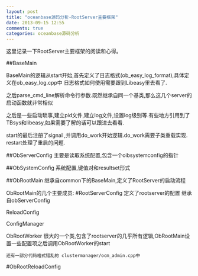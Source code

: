 ```yaml
---
layout: post
title: "oceanbase源码分析-RootServer主要框架"
date: 2013-09-15 12:55
comments: true
categories: oceanbase源码分析
---
```


这里记录一下RootServer主要框架的阅读和心得。

<!-- more -->

##BaseMain

BaseMain的逻辑从start开始,首先定义了日志格式(ob_easy_log_format),具体定义在ob_easy_log.cpp中
日志格式如何使用需要跟到Libeasy里去看了.

之后parse_cmd_line解析命令行参数.既然继承自同一个基类,那么这几个server的启动函数就非常相似

之后是一些启动琐事,建立pid文件,建立log文件,设置log级别等.有些地方引用到了TBsys和libeasy,如果需要了解的话可以跟进去看看.

start的最后注册了signal ,并调用do_work开始逻辑.do_work需要子类重载实现.
restart处理了重启的问题. 

##ObServerConfig
	主要是读取系统配置,包含一个oibsystemconfig的指针

##ObSystemConfig
	系统配置,键值对和resultset形式


##ObRootMain
继承自common下的BaseMain,定义了RootServer的启动流程

ObRootMain的几个主要成员:
#RootServerConfig 
	定义了rootserver的配置
		继承自obServerConfig

ReloadConfig 
	
ConfigManager
	
ObRootWorker
	很大的一个类,包含了rootserver的几乎所有逻辑,ObRootMain设置一些配置项之后调用ObRootWorker的start



	还有一部分代码格式错乱的 clustermanager/ocm_admin.cpp中



#ObRootReloadConfig




